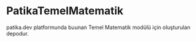 # PatikaTemelMatematik
patika.dev platformunda buunan Temel Matematik modülü için oluşturulan depodur.
